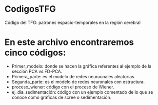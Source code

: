 # CodigosTFG
Código del TFG: patrones espacio-temporales en la región cerebral
# En este archivo encontraremos cinco códigos:
- Primer_modelo: donde se hacen la gráfica referentes al ejemplo de la sección PCA vs FD-PCA.
- Primera_parte: es el modelo de redes neuruonales aleatorias.
- Segunda_parte: es el modelo de redes neuronales con estructura.
- proceso_wiener: código con el proceso de Wiener.
- ej_dia_sedimentación: código con un ejemplo comentado de lo que se conoce como gráficas de scree o sedimentación.
